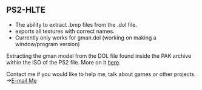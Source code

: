 ## PS2-HLTE

- The ability to extract .bmp files from the .dol file.
- exports all textures with correct names.
- Currently only works for gman.dol (working on making a window/program version)

Extracting the gman model from the DOL file found inside the PAK archive within the ISO of the PS2 file.
More on it [here](https://www.moddb.com/members/jolly-joe/blogs/jolly-devlog-half-life-decay-ps2-models).

Contact me if you would like to help me, talk about games or other projects.
->[E-mail Me](codewizardjolly@protonmail.com)
